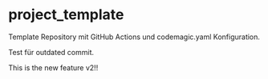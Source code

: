 # project_template

Template Repository mit GitHub Actions und codemagic.yaml Konfiguration.

Test für outdated commit.

This is the new feature v2!!
